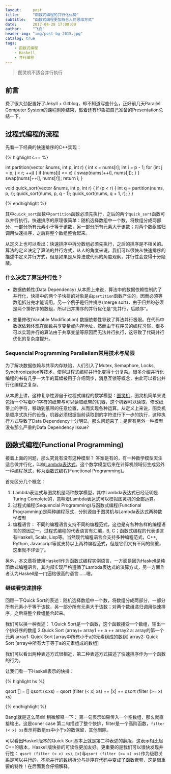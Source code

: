 ```yaml
---
layout:     post
title:      "函数式编程的并行化优势"
subtitle:   "函数式编程更加符合人的思维方式"
date:       2017-04-28 17:00:00
author:     "飞白"
header-img: "img/post-bg-2015.jpg"
catalog: true
tags:
    - 函数式编程
    - Haskell
    - 并行编程
---
```


> 图灵机不适合并行执行

## 前言

费了很大劲配置好了Jekyll + Gitblog，却不知道写些什么，正好前几天Parallel Computer System的课程刚刚结束，趁着还有印象把自己准备的Presentation总结一下。

## 过程式编程的流程

先看一下经典的快速排序的C++实现：

{% highlight c++ %}

int partition(vector<int> &nums, int p, int r)
{
	int x = nums[r];
	int i = p - 1;
	for (int j = p; j < r; ++j)
	{
		if (nums[j] <= x)
		{
			swap(nums[++i], nums[j]);
		}
	}
	swap(nums[++i], nums[r]);
	return i;
}

void quick_sort(vector<int> &nums, int p, int r)
{
	if (p < r)
	{
		int q = partition(nums, p, r);
		quick_sort(nums, p, q - 1); 
		quick_sort(nums, q + 1, r);
	}
}

{% endhighlight %}

其中`quick_sort`函数中`partition`函数必须先执行，之后的两个`quick_sort`函数可以并行执行。快速排序的原理很简单：随机选择数组中一个数，将数组分成两部分，一部分所有元素小于等于该数，另一部分所有元素大于该数；对两个数组递归调用快速排序，之后将整个数组整合起来。

从定义上也可以看出：快速排序中拆分数组必须先执行，之后的排序是不相关的。算法的定义决定了算法的并行方式，从人的角度来说，我们可以很快从快速排序的描述中定义并行方式，但是如果是从算法或代码的角度观察，并行性会变得十分隐蔽。

### 什么决定了算法并行性？
* 数据依赖性(Data Dependency)
从本质上来说，算法中的数据依赖性制约了并行化，快排中的两个子快排的对象是由`partition`函数产生的，因而必须等数组拆分完才能调用。另一个例子是归并排序(merge sort)，由于归并的必须是两个排好序的数组，所以归并排序的并行优化是“先并行，后顺序”。

* 变量修改(Variable Modification)
数据依赖性导致了算法并行极限。在代码中数据依赖体现在函数共享变量或内存地址，然而由于程序员的编程习惯，很多可以实现并行的算法由于共享变量等原因而无法并行执行，这导致了代码并行优化的复杂度提升。

### Sequencial Programming Parallelism常用技术与局限
为了解决数据依赖与共享内存缺陷，人们引入了Mutex, Semaphore, Locks, Synchronization等技术，使得过程式编程并行化变得十分复杂。很多介绍并行化编程的书有几乎一大半的篇幅被用于介绍同步，消息互锁等概念，由此可以看出并行化编程之复杂。

从本质上讲，这种复杂性源自于过程式编程的数学模型：[图灵机](https://en.wikipedia.org/wiki/Turing_machine)，图灵机简单来说包括一个写着0-1字符的纸带与可以读取纸带的机器，这个机器可以读取，修改纸带上的字符，移动到纸带的任意位置，从而实现各种运算。从定义上来说，图灵机是顺序式执行的设备，机器必须根据当前读取到的字符进行下一步的执行，这种执行方式导致了Data Dependency十分明显。那么问题来了：是否有另外一种模型没有那么严重的Data Dependency Issue?

## 函数式编程(Functional Programming)
接着上面的问题，那么究竟有没有这种模型？ 答案是有的，有一种数学模型天生适合做并行化，叫做[Lambda表达式](https://en.wikipedia.org/wiki/Lambda_calculus)。这个数学模型后来在计算机领域衍生成另外一种编程范式，称为函数式编程(Functional Programming)。

首先区分几个概念：
1. Lambda表达式与图灵机是两种数学模型，其中Lambda表达式已经证明是Turing Complete的，意味着Lambda表达式可以模拟图灵机的全部运算。
2. 过程式编程(Sequencial Programming)与函数式编程(Functional Programming)是两种编程范式，分别源自于图灵机与Lambda表达式两种数学模型
3. 编程语言： 不同的编程语言支持不同的编程范式，这也是有各种各样的编程语言的原因之一。过程式编程的代表语言有汇编，B, C；函数式编程的代表语言有Haskell, Scala, Lisp等。当然现代编程语言会支持多种编程范式，C++, Python, Javascript等就支持以上两种编程范式，但是它们又有不同的侧重，这里就不详谈了。

另外，本文章将使用Haskell作为函数式编程实例语言，一方面是因为Haskell是纯函数式编程语言，其内部实现严格遵循了Lambda表达式的演算方式，另一方面作者认为Haskell是一门逼格很高的语言......嗯。

### 继续看快速排序

回顾一下Quick Sort的表述：随机选择数组中一个数，将数组分成两部分，一部分所有元素小于等于该数，另一部分所有元素大于该数；对两个数组递归调用快速排序，之后将整个数组整合起来。

我们可以换一种表述：
1.Quick Sort是一个函数，这个函数接受一个数组，输出一个排好序的数组
2.Quick Sort (array)= array1 ++ a ++ array2
                      a: array的第一个元素
                      array1: Quick Sort [array中所有小于a的元素组成的数组]
                      array2: Quick Sort [array中所有大于等于a的元素组成的数组]

我们可以看出两种表述方式很相近，第二种表述方式描述了快速排序作为一个函数的行为。

让我们看一下Haskell表示的快排：

{% highlight hs %}

qsort [] = []
qsort (x:xs) = qsort (filter (< x) xs) ++ [x] ++ qsort (filter (>= x) xs)

{% endhighlight %}

Bang!就是这么简单!
稍微解释一下：
第一句表示如果传入一个空数组，那么就直接输出，这是coner case
第二句描述了整个快排，filter是一个高阶函数，`filter (< x) xs`表示将数组xs中小于x的数保留，其他删除。

可以看出Haskell版本的Quick Sort基本上就是第二种表述的翻版，这表示相比起C++的版本，Haskell版快排的可读性更加友好。更重要的是我们可以很快发现并行性：
`qsort (filter (< x) xs)`, `[x]`与`qsort (filter (>= x) xs)`作为级联关系是可以并行的，不能并行的数组拆分与排序在代码中变成了函数嵌套，这是很重要的特性！在后面我会仔细解释。
